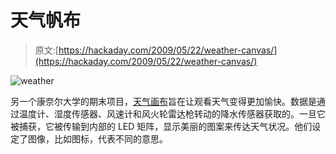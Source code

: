 # 天气帆布

> 原文:[https://hackaday.com/2009/05/22/weather-canvas/](https://hackaday.com/2009/05/22/weather-canvas/)

![weather](../Images/4e4f2a852a57fa90673ab267c0bd35fa.png "weather")

另一个康奈尔大学的期末项目，[天气画布](http://courses.cit.cornell.edu/ee476/FinalProjects/s2009/cdl32_mjc89/cdl32_mjc89/index.html)旨在让观看天气变得更加愉快。数据是通过温度计、湿度传感器、风速计和风火轮雷达枪转动的降水传感器获取的。一旦它被捕获，它被传输到内部的 LED 矩阵，显示美丽的图案来传达天气状况。他们设定了图像，比如图标，代表不同的意思。